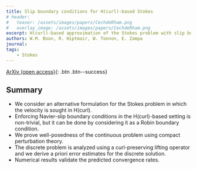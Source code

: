 ```yaml
---
title: Slip boundary conditions for H(curl)-based Stokes
# header: 
#   teaser: /assets/images/papers/CechdeRham.png
#   overlay_image: /assets/images/papers/CechdeRham.png
excerpt: H(curl)-based approximation of the Stokes problem with slip boundary conditions
authors: W.M. Boon, R. Hiptmair, W. Tonnon, E. Zampa
journal: 
tags: 
    - Stokes
---
```


<!-- [Published version](){: .btn .btn--info} -->
[ArXiv (open access)](https://arxiv.org/abs/2407.13353){: .btn .btn--success}

## Summary

- We consider an alternative formulation for the Stokes problem in which the velocity is sought in H(curl). 
- Enforcing Navier-slip boundary conditions in the H(curl)-based setting is non-trivial, but it can be done by considering it as a Robin boundary condition.
- We prove well-posedness of the continuous problem using compact perturbation theory.
- The discrete problem is analyzed using a curl-preserving lifting operator and we derive a priori error estimates for the discrete solution.
- Numerical results validate the predicted convergence rates.